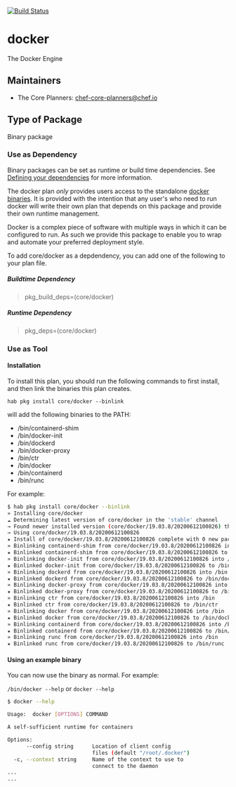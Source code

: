 [![Build Status](https://dev.azure.com/chefcorp-partnerengineering/Chef%20Base%20Plans/_apis/build/status/chef-base-plans.docker?branchName=master)](https://dev.azure.com/chefcorp-partnerengineering/Chef%20Base%20Plans/_build/latest?definitionId=125&branchName=master)

# docker

The Docker Engine

## Maintainers

* The Core Planners: <chef-core-planners@chef.io>

## Type of Package

Binary package

### Use as Dependency

Binary packages can be set as runtime or build time dependencies. See [Defining your dependencies](https://www.habitat.sh/docs/developing-packages/developing-packages/#sts=Define%20Your%20Dependencies) for more information.

The docker plan _only_ provides users access to the standalone [docker binaries](https://docs.docker.com/engine/installation/binaries/). It is provided with the intention that any user's who need to run docker will write their own plan that depends on this package and provide their own runtime management.

Docker is a complex piece of software with multiple ways in which it can be configured to run. As such we provide this package to enable you to wrap and automate your preferred deployment style.

To add core/docker as a depdendency, you can add one of the following to your plan file.

##### Buildtime Dependency

> pkg_build_deps=(core/docker)

##### Runtime Dependency

> pkg_deps=(core/docker)

### Use as Tool

#### Installation

To install this plan, you should run the following commands to first install, and then link the binaries this plan creates.

``hab pkg install core/docker --binlink``

will add the following binaries to the PATH:

* /bin/containerd-shim
* /bin/docker-init
* /bin/dockerd
* /bin/docker-proxy
* /bin/ctr
* /bin/docker
* /bin/containerd
* /bin/runc

For example:

```bash
$ hab pkg install core/docker --binlink
» Installing core/docker
☁ Determining latest version of core/docker in the 'stable' channel
→ Found newer installed version (core/docker/19.03.8/20200612100826) than remote version (core/docker/19.03.8/20200505084334)
→ Using core/docker/19.03.8/20200612100826
★ Install of core/docker/19.03.8/20200612100826 complete with 0 new packages installed.
» Binlinking containerd-shim from core/docker/19.03.8/20200612100826 into /bin
★ Binlinked containerd-shim from core/docker/19.03.8/20200612100826 to /bin/containerd-shim
» Binlinking docker-init from core/docker/19.03.8/20200612100826 into /bin
★ Binlinked docker-init from core/docker/19.03.8/20200612100826 to /bin/docker-init
» Binlinking dockerd from core/docker/19.03.8/20200612100826 into /bin
★ Binlinked dockerd from core/docker/19.03.8/20200612100826 to /bin/dockerd
» Binlinking docker-proxy from core/docker/19.03.8/20200612100826 into /bin
★ Binlinked docker-proxy from core/docker/19.03.8/20200612100826 to /bin/docker-proxy
» Binlinking ctr from core/docker/19.03.8/20200612100826 into /bin
★ Binlinked ctr from core/docker/19.03.8/20200612100826 to /bin/ctr
» Binlinking docker from core/docker/19.03.8/20200612100826 into /bin
★ Binlinked docker from core/docker/19.03.8/20200612100826 to /bin/docker
» Binlinking containerd from core/docker/19.03.8/20200612100826 into /bin
★ Binlinked containerd from core/docker/19.03.8/20200612100826 to /bin/containerd
» Binlinking runc from core/docker/19.03.8/20200612100826 into /bin
★ Binlinked runc from core/docker/19.03.8/20200612100826 to /bin/runc
```

#### Using an example binary

You can now use the binary as normal.  For example:

``/bin/docker --help`` or ``docker --help``

```bash
$ docker --help

Usage:  docker [OPTIONS] COMMAND

A self-sufficient runtime for containers

Options:
      --config string      Location of client config
                           files (default "/root/.docker")
  -c, --context string     Name of the context to use to
                           connect to the daemon
...
...
```
